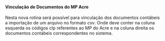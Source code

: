 #### **Vinculação de Documentos do MP Acre**

Nesta nova rotina será possível para vinculação dos documentos contábeis a importação de um arquivo no formato *csv*. Onde deve conter na coluna esquerda os códigos clp referentes ao MP do Acre e na coluna direita os documentos contábeis correspondentes no sistema.